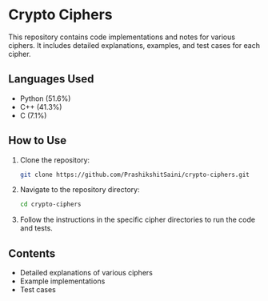 # Crypto Ciphers

This repository contains code implementations and notes for various ciphers. It includes detailed explanations, examples, and test cases for each cipher.

## Languages Used

- Python (51.6%)
- C++ (41.3%)
- C (7.1%)

## How to Use

1. Clone the repository:
   ```bash
   git clone https://github.com/PrashikshitSaini/crypto-ciphers.git
   ```
2. Navigate to the repository directory:
   ```bash
   cd crypto-ciphers
   ```
3. Follow the instructions in the specific cipher directories to run the code and tests.

## Contents

- Detailed explanations of various ciphers
- Example implementations
- Test cases

